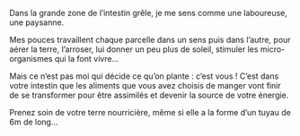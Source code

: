 Dans la grande zone de l’intestin grêle, je me sens comme une laboureuse, une paysanne.

Mes pouces travaillent chaque parcelle dans un sens puis dans l’autre, pour aérer la terre, l’arroser, lui donner un peu plus de soleil, stimuler les micro-organismes qui la font vivre…

Mais ce n’est pas moi qui décide ce qu’on plante : c’est vous ! C’est dans votre intestin que les aliments que vous avez choisis de manger vont finir de se transformer pour être assimilés et devenir la source de votre énergie.

Prenez soin de votre terre nourricière, même si elle a la forme d’un tuyau de 6m de long… 

